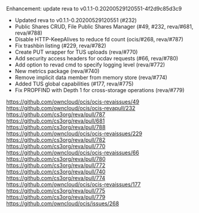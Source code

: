 Enhancement: update reva to v0.1.1-0.20200529120551-4f2d9c85d3c9

- Updated reva to v0.1.1-0.20200529120551 (#232)
- Public Shares CRUD, File Public Shares Manager (#49, #232, reva/#681, reva/#788)
- Disable HTTP-KeepAlives to reduce fd count (ocis/#268, reva/#787)
- Fix trashbin listing (#229, reva/#782)
- Create PUT wrapper for TUS uploads (reva/#770)
- Add security access headers for ocdav requests (#66, reva/#780)
- Add option to revad cmd to specify logging level (reva/#772)
- New metrics package (reva/#740)
- Remove implicit data member from memory store (reva/#774)
- Added TUS global capabilities (#177, reva/#775)
- Fix PROPFIND with Depth 1 for cross-storage operations (reva/#779)

https://github.com/owncloud/ocis/ocis-revaissues/49
https://github.com/owncloud/ocis/ocis-revapull/232
https://github.com/cs3org/reva/pull/787
https://github.com/cs3org/reva/pull/681
https://github.com/cs3org/reva/pull/788
https://github.com/owncloud/ocis/ocis-revaissues/229
https://github.com/cs3org/reva/pull/782
https://github.com/cs3org/reva/pull/770
https://github.com/owncloud/ocis/ocis-revaissues/66
https://github.com/cs3org/reva/pull/780
https://github.com/cs3org/reva/pull/772
https://github.com/cs3org/reva/pull/740
https://github.com/cs3org/reva/pull/774
https://github.com/owncloud/ocis/ocis-revaissues/177
https://github.com/cs3org/reva/pull/775
https://github.com/cs3org/reva/pull/779
https://github.com/owncloud/ocis/issues/268

